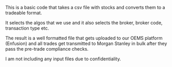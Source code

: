 This is a basic code that takes a csv file with stocks and converts them to a tradeable format.

It selects the algos that we use and it also selects the broker, broker code, transaction type etc.

The result is a well formatted file that gets uploaded to our OEMS platform (Enfusion) and all trades get transmitted to Morgan Stanley in bulk after they pass the pre-trade compliance checks.

I am not including any input files due to confidentiality.
